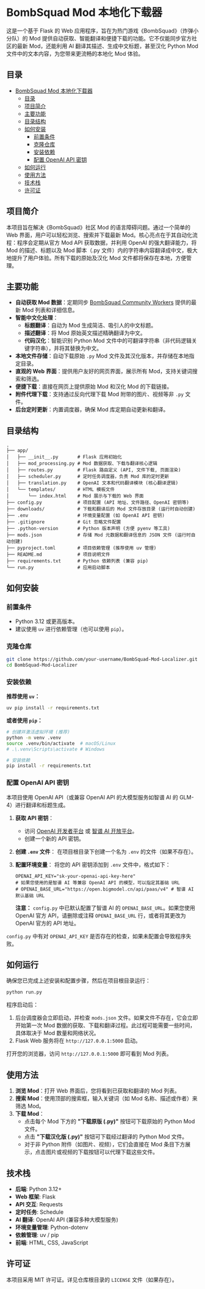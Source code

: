 
# BombSquad Mod 本地化下载器

这是一个基于 Flask 的 Web 应用程序，旨在为热门游戏《BombSquad》（炸弹小分队）的 Mod 提供自动获取、智能翻译和便捷下载的功能。它不仅能同步官方社区的最新 Mod，还能利用 AI 翻译其描述、生成中文标题，甚至汉化 Python Mod 文件中的文本内容，为您带来更流畅的本地化 Mod 体验。

## 目录

- [BombSquad Mod 本地化下载器](#bombsquad-mod-本地化下载器)
  - [目录](#目录)
  - [项目简介](#项目简介)
  - [主要功能](#主要功能)
  - [目录结构](#目录结构)
  - [如何安装](#如何安装)
    - [前置条件](#前置条件)
    - [克隆仓库](#克隆仓库)
    - [安装依赖](#安装依赖)
    - [配置 OpenAI API 密钥](#配置-openai-api-密钥)
  - [如何运行](#如何运行)
  - [使用方法](#使用方法)
  - [技术栈](#技术栈)
  - [许可证](#许可证)

## 项目简介

本项目旨在解决《BombSquad》社区 Mod 的语言障碍问题。通过一个简单的 Web 界面，用户可以轻松浏览、搜索并下载最新 Mod。核心亮点在于其自动化流程：程序会定期从官方 Mod API 获取数据，并利用 OpenAI 的强大翻译能力，将 Mod 的描述、标题以及 Mod 脚本（.py 文件）内的字符串内容翻译成中文，极大地提升了用户体验。所有下载的原始及汉化 Mod 文件都将保存在本地，方便管理。

## 主要功能

*   **自动获取 Mod 数据**：定期同步 [BombSquad Community Workers](https://mods.ballistica.workers.dev/) 提供的最新 Mod 列表和详细信息。
*   **智能中文化处理**：
    *   **标题翻译**：自动为 Mod 生成简洁、吸引人的中文标题。
    *   **描述翻译**：将 Mod 原始英文描述精确翻译为中文。
    *   **代码汉化**：智能识别 Python Mod 文件中的可翻译字符串（非代码逻辑关键字符串），并将其替换为中文。
*   **本地文件存储**：自动下载原始 `.py` Mod 文件及其汉化版本，并存储在本地指定目录。
*   **直观的 Web 界面**：提供用户友好的网页界面，展示所有 Mod，支持关键词搜索和筛选。
*   **便捷下载**：直接在网页上提供原始 Mod 和汉化 Mod 的下载链接。
*   **附件代理下载**：支持通过反向代理下载 Mod 附带的图片、视频等非 `.py` 文件。
*   **后台定时更新**：内置调度器，确保 Mod 库定期自动更新和翻译。

## 目录结构

```
.
├── app/
│   ├── __init__.py       # Flask 应用初始化
│   ├── mod_processing.py # Mod 数据获取、下载与翻译核心逻辑
│   ├── routes.py         # Flask 路由定义 (API, 文件下载, 页面渲染)
│   ├── scheduler.py      # 定时任务调度器，负责 Mod 库的定时更新
│   ├── translation.py    # OpenAI 文本和代码翻译模块 (核心翻译逻辑)
│   └── templates/        # HTML 模板文件
│       └── index.html    # Mod 展示与下载的 Web 界面
├── config.py             # 项目配置 (API 地址、文件路径、OpenAI 密钥等)
├── downloads/            # 下载和翻译后的 Mod 文件存放目录 (运行时自动创建)
├── .env                  # 环境变量配置 (如 OpenAI API 密钥)
├── .gitignore            # Git 忽略文件配置
├── .python-version       # Python 版本声明 (方便 pyenv 等工具)
├── mods.json             # 存储 Mod 元数据和翻译信息的 JSON 文件 (运行时自动创建)
├── pyproject.toml        # 项目依赖管理 (推荐使用 uv 管理)
├── README.md             # 项目说明文件
├── requirements.txt      # Python 依赖列表 (兼容 pip)
└── run.py                # 应用启动脚本
```

## 如何安装

### 前置条件

*   Python 3.12 或更高版本。
*   建议使用 `uv` 进行依赖管理（也可以使用 `pip`）。

### 克隆仓库

```bash
git clone https://github.com/your-username/BombSquad-Mod-Localizer.git  # 将这里替换为您的实际仓库地址
cd BombSquad-Mod-Localizer
```

### 安装依赖

**推荐使用 `uv`：**

```bash
uv pip install -r requirements.txt
```

**或者使用 `pip`：**

```bash
# 创建并激活虚拟环境 (推荐)
python -m venv .venv
source .venv/bin/activate  # macOS/Linux
# .\.venv\Scripts\activate # Windows

# 安装依赖
pip install -r requirements.txt
```

### 配置 OpenAI API 密钥

本项目使用 OpenAI API（或兼容 OpenAI API 的大模型服务如智谱 AI 的 GLM-4）进行翻译和标题生成。

1.  **获取 API 密钥**：
    *   访问 [OpenAI 开发者平台](https://platform.openai.com/api-keys) 或 [智谱 AI 开放平台](https://open.bigmodel.cn/overview)。
    *   创建一个新的 API 密钥。

2.  **创建 `.env` 文件**：
    在项目根目录下创建一个名为 `.env` 的文件（如果不存在）。

3.  **配置环境变量**：
    将您的 API 密钥添加到 `.env` 文件中，格式如下：

    ```dotenv
    OPENAI_API_KEY="sk-your-openai-api-key-here"
    # 如果您使用的是智谱 AI 等兼容 OpenAI API 的模型，可以指定其基础 URL
    # OPENAI_BASE_URL="https://open.bigmodel.cn/api/paas/v4" # 智谱 AI 默认基础 URL
    ```
    **注意：** `config.py` 中已默认配置了智谱 AI 的 `OPENAI_BASE_URL`。如果您使用 OpenAI 官方 API，请删除或注释 `OPENAI_BASE_URL` 行，或者将其更改为 OpenAI 官方的 API 地址。

`config.py` 中有对 `OPENAI_API_KEY` 是否存在的检查，如果未配置会导致程序失败。

## 如何运行

确保您已完成上述安装和配置步骤，然后在项目根目录运行：

```bash
python run.py
```

程序启动后：
1.  后台调度器会立即启动，并检查 `mods.json` 文件。如果文件不存在，它会立即开始第一次 Mod 数据的获取、下载和翻译过程。此过程可能需要一些时间，具体取决于 Mod 数量和网络状况。
2.  Flask Web 服务将在 `http://127.0.0.1:5000` 启动。

打开您的浏览器，访问 `http://127.0.0.1:5000` 即可看到 Mod 列表。

## 使用方法

1.  **浏览 Mod**：打开 Web 界面后，您将看到已获取和翻译的 Mod 列表。
2.  **搜索 Mod**：使用顶部的搜索框，输入关键词（如 Mod 名称、描述或作者）来筛选 Mod。
3.  **下载 Mod**：
    *   点击每个 Mod 下方的 **"下载原版 (.py)"** 按钮可下载原始的 Python Mod 文件。
    *   点击 **"下载汉化版 (.py)"** 按钮可下载经过翻译的 Python Mod 文件。
    *   对于非 Python 附件（如图片、视频），它们会直接在 Mod 条目下方展示，点击图片或视频的下载按钮可以代理下载这些文件。

## 技术栈

*   **后端**: Python 3.12+
*   **Web 框架**: Flask
*   **API 交互**: Requests
*   **定时任务**: Schedule
*   **AI 翻译**: OpenAI API (兼容多种大模型服务)
*   **环境变量管理**: Python-dotenv
*   **依赖管理**: uv / pip
*   **前端**: HTML, CSS, JavaScript

## 许可证

本项目采用 MIT 许可证。详见仓库根目录的 `LICENSE` 文件（如果存在）。
